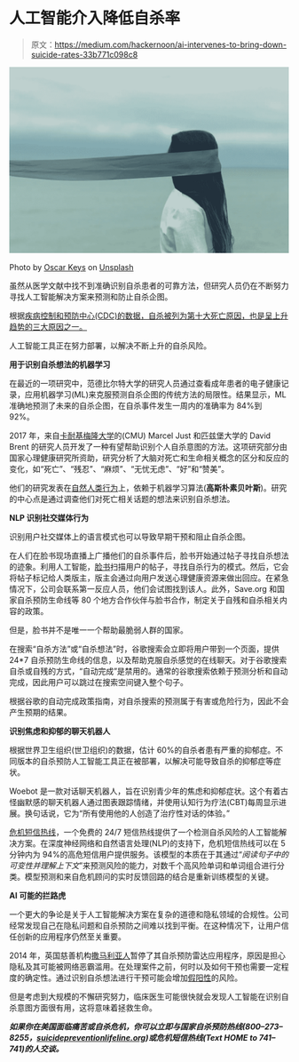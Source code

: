 # 人工智能介入降低自杀率

> 原文：<https://medium.com/hackernoon/ai-intervenes-to-bring-down-suicide-rates-33b771c098c8>

![](img/15acf11be76eedc315f2c230c1e02237.png)

Photo by [Oscar Keys](https://unsplash.com/photos/AmPRUnRb6N0?utm_source=unsplash&utm_medium=referral&utm_content=creditCopyText) on [Unsplash](https://unsplash.com/search/photos/suicide?utm_source=unsplash&utm_medium=referral&utm_content=creditCopyText)

虽然从医学文献中找不到准确识别自杀患者的可靠方法，但研究人员仍在不断努力寻找人工智能解决方案来预测和防止自杀企图。

根据[疾病控制和预防中心(CDC)的数据，自杀被列为第十大死亡原因，也是呈上升趋势的三大原因之一。](https://www.cdc.gov/media/releases/2018/p0607-suicide-prevention.html)

人工智能工具正在努力部署，以解决不断上升的自杀风险。

**用于识别自杀想法的机器学习**

在最近的一项研究中，范德比尔特大学的研究人员通过查看成年患者的电子健康记录，应用机器学习(ML)来克服预测自杀企图的传统方法的局限性。结果显示，ML 准确地预测了未来的自杀企图，在自杀事件发生一周内的准确率为 84%到 92%。

2017 年，来自[卡耐基梅隆大学](https://www.cmu.edu/dietrich/news/news-stories/2017/october/brain-imaging-science-identifies-suicidal-thoughts.html)的(CMU) Marcel Just 和匹兹堡大学的 David Brent 的研究人员开发了一种有望帮助识别个人自杀意图的方法。这项研究部分由国家心理健康研究所资助，研究分析了大脑对死亡和生命相关概念的区分和反应的变化，如“死亡”、“残忍”、“麻烦”、“无忧无虑”、“好”和“赞美”。

他们的研究发表在[自然人类行为](https://www.nature.com/articles/s41562-017-0234-y)上，依赖于机器学习算法(**高斯朴素贝叶斯**)。研究的中心点是通过调查他们对死亡相关话题的想法来识别自杀想法。

**NLP 识别社交媒体行为**

识别用户社交媒体上的语言模式也可以导致早期干预和阻止自杀企图。

在人们在脸书现场直播上广播他们的自杀事件后，脸书开始通过帖子寻找自杀想法的迹象。利用人工智能，[脸书](https://www.facebook.com/zuck/posts/10104242660091961)扫描用户的帖子，寻找自杀行为的模式。然后，它会将帖子标记给人类版主，版主会通过向用户发送心理健康资源来做出回应。在紧急情况下，公司会联系第一反应人员，他们会试图找到该人。此外，Save.org 和国家自杀预防生命线等 80 个地方合作伙伴与脸书合作，制定关于自残和自杀相关内容的政策。

但是，脸书并不是唯一一个帮助最脆弱人群的国家。

在搜索“自杀方法”或“自杀想法”时，谷歌搜索会立即将用户带到一个页面，提供 24*7 自杀预防生命线的信息，以及帮助克服自杀感觉的在线聊天。对于谷歌搜索自杀或自残的方式，“自动完成”是禁用的。通常的谷歌搜索依赖于预测分析和自动完成，因此用户可以跳过在搜索空间键入整个句子。

根据谷歌的自动完成政策指南，对自杀搜索的预测属于有害或危险行为，因此不会产生预期的结果。

**识别焦虑和抑郁的聊天机器人**

根据世界卫生组织(世卫组织)的数据，估计 60%的自杀者患有严重的抑郁症。不同版本的自杀预防人工智能工具正在被部署，以解决可能导致自杀的抑郁症等症状。

Woebot 是一款对话聊天机器人，旨在识别青少年的焦虑和抑郁症状。这个有着古怪幽默感的聊天机器人通过图表跟踪情绪，并使用认知行为疗法(CBT)每周显示进展。换句话说，它为“所有使用他的人创造了治疗性对话的体验。”

[危机短信热线](https://www.crisistextline.org/blog/ava2)，一个免费的 24/7 短信热线提供了一个检测自杀风险的人工智能解决方案。在深度神经网络和自然语言处理(NLP)的支持下，危机短信热线可以在 5 分钟内为 94%的高危短信用户提供服务。该模型的本质在于其通过“*阅读句子中的可变性并理解上下文*”来预测风险的能力，对数千个高风险单词和单词组合进行分类。模型预测和来自危机顾问的实时反馈回路的结合是重新训练模型的关键。

**AI 可能的拦路虎**

一个更大的争论是关于人工智能解决方案在复杂的道德和隐私领域的合规性。公司经常发现自己在隐私问题和自杀预防之间难以找到平衡。在这种情况下，让用户信任创新的应用程序仍然至关重要。

2014 年，英国慈善机构[撒马利亚人](https://www.theguardian.com/society/2014/nov/07/samaritans-radar-app-suicide-watch-privacy-twitter-users)暂停了其自杀预防雷达应用程序，原因是担心隐私及其可能被网络恶霸滥用。在处理案件之前，何时以及如何干预也需要一定程度的确定性。通过识别自杀想法进行干预可能会增加[假阳性](https://www.scientificamerican.com/article/ai-algorithms-to-prevent-suicide-gain-traction/)的风险。

但是考虑到大规模的不懈研究努力，临床医生可能很快就会发现人工智能在识别自杀意图方面很有用，这将意味着拯救生命。

***如果你在美国面临痛苦或自杀危机，你可以立即与国家自杀预防热线(800–273–8255，***[***suicidepreventionlifeline.org***](https://suicidepreventionlifeline.org/)***)或危机短信热线(Text HOME to 741–741)的人交谈。***